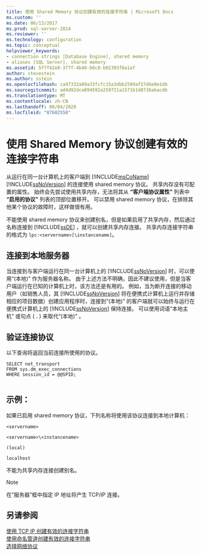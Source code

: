 ```yaml
---
title: 使用 Shared Memory 协议创建有效的连接字符串 | Microsoft Docs
ms.custom: ''
ms.date: 06/13/2017
ms.prod: sql-server-2014
ms.reviewer: ''
ms.technology: configuration
ms.topic: conceptual
helpviewer_keywords:
- connection strings [Database Engine], shared memory
- aliases [SQL Server], shared memory
ms.assetid: 5fff42e8-377f-4b40-b0c8-b02393f8a1af
author: stevestein
ms.author: sstein
ms.openlocfilehash: ca97332a09a33fcfc15a3dbb2599af27dbe0e1db
ms.sourcegitcommit: ad4d92dce894592a259721a1571b1d8736abacdb
ms.translationtype: MT
ms.contentlocale: zh-CN
ms.lasthandoff: 08/04/2020
ms.locfileid: "87682558"
---
```

# <a name="creating-a-valid-connection-string-using-shared-memory-protocol"></a>使用 Shared Memory 协议创建有效的连接字符串
  从运行在同一台计算机上的客户端到 [!INCLUDE[msCoName](../../includes/msconame-md.md)] [!INCLUDE[ssNoVersion](../../includes/ssnoversion-md.md)] 的连接使用 shared memory 协议。 共享内存没有可配置的属性。 始终会先尝试使用共享内存，无法将其从 **“客户端协议属性”** 列表中 **“启用的协议”** 列表的顶部位置移开。 可以禁用 shared memory 协议，在排除其他某个协议的故障时，这样做很有用。  
  
 不能使用 shared memory 协议来创建别名，但是如果启用了共享内存，然后通过名称连接到 [!INCLUDE[ssDE](../../includes/ssde-md.md)] ，就可以创建共享内存连接。 共享内存连接字符串的格式为 `lpc:<servername>[\instancename]`。  
  
## <a name="connecting-to-the-local-server"></a>连接到本地服务器  
 当连接到与客户端运行在同一台计算机上的 [!INCLUDE[ssNoVersion](../../includes/ssnoversion-md.md)] 时，可以使用“(本地)”  作为服务器名称。 由于上述方法不明确，因此不建议使用，但是当客户端运行在已知的计算机上时，该方法还是有用的。 例如，当为断开连接的移动用户（如销售人员，其 [!INCLUDE[ssNoVersion](../../includes/ssnoversion-md.md)] 将在便携式计算机上运行并存储相应的项目数据）创建应用程序时，连接到“(本地)”  的客户端就可以始终与运行在便携式计算机上的 [!INCLUDE[ssNoVersion](../../includes/ssnoversion-md.md)] 保持连接。 可以使用词语“本地主机”  或句点 ( **.** ) 来取代“(本地)”  。  
  
## <a name="verifying-your-connection-protocol"></a>验证连接协议  
 以下查询将返回当前连接所使用的协议。  
  
```  
SELECT net_transport   
FROM sys.dm_exec_connections   
WHERE session_id = @@SPID;  
  
```  
  
## <a name="examples"></a>示例：  
 如果已启用 shared memory 协议，下列名称将使用该协议连接到本地计算机：  
  
 `<servername>`  
  
 `<servername>\<instancename>`  
  
 `(local)`  
  
 `localhost`  
  
 不能为共享内存连接创建别名。  
  
> [!NOTE]  
>  在“服务器”框中指定 IP 地址将产生 TCP/IP 连接。   
  
## <a name="see-also"></a>另请参阅  
 [使用 TCP IP 创建有效的连接字符串](../../../2014/tools/configuration-manager/creating-a-valid-connection-string-using-tcp-ip.md)   
 [使用命名管道创建有效的连接字符串](../../../2014/tools/configuration-manager/creating-a-valid-connection-string-using-named-pipes.md)   
 [选择网络协议](../../../2014/tools/configuration-manager/choosing-a-network-protocol.md)  
  
  
